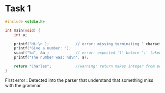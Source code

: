 # Task 1

```C
#include <stdio.h>

int main(void) {
    int a;

    printf("Hi!\n );            // error: missing terminating " character
    printf("Give a number: ");
    scanf("%d", &a ;            // error: expected ')' before ';' token
    printf("The number was: %d\n", a);

    return "Charles";           //warning: return makes integer from pointer without a cast
}
```
First error : Detected into the parser that understand that something miss with the grammar